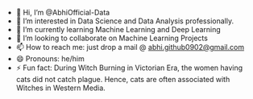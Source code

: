 - 👋 Hi, I’m @AbhiOfficial-Data
- 👀 I’m interested in Data Science and Data Analysis professionally. 
- 🌱 I’m currently learning Machine Learning and Deep Learning
- 💞️ I’m looking to collaborate on Machine Learning Projects
- 📫 How to reach me: just drop a mail @ abhi.github0902@gmail.com
- 😄 Pronouns: he/him
- ⚡ Fun fact: During Witch Burning in Victorian Era, the women having cats did not catch plague. Hence, cats are often associated with Witches in Western Media.

<!---
AbhiOfficial-Data/AbhiOfficial-Data is a ✨ special ✨ repository because its `README.md` (this file) appears on your GitHub profile.
You can click the Preview link to take a look at your changes.
--->

